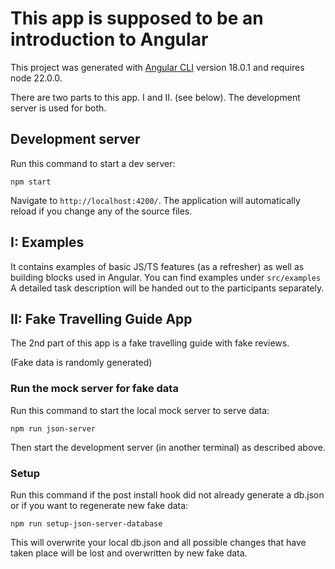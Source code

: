 # This app is supposed to be an introduction to Angular

This project was generated with [Angular CLI](https://github.com/angular/angular-cli) version 18.0.1 and requires node 22.0.0.

There are two parts to this app. I and II. (see below). The development server is used for both.

## Development server

Run this command to start a dev server:

`npm start`

Navigate to `http://localhost:4200/`. 
The application will automatically reload if you change any of the source files.


## I: Examples

It contains examples of basic JS/TS features (as a refresher) as well as building blocks used in Angular.
You can find examples under `src/examples`
A detailed task description will be handed out to the participants separately.

## II: Fake Travelling Guide App

The 2nd part of this app is a fake travelling guide with fake reviews.

(Fake data is randomly generated)

### Run the mock server for fake data

Run this command to start the local mock server to serve data:

`npm run json-server`

Then start the development server (in another terminal) as described above.

### Setup
Run this command if the post install hook did not already generate a db.json or if you want to regenerate new fake data: 

`npm run setup-json-server-database`

This will overwrite your local db.json and all possible changes that have taken place will be lost and overwritten by new fake data.
